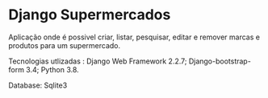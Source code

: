 # Django Supermercados

Aplicação onde é possivel criar, listar, pesquisar, editar e remover marcas e produtos para um supermercado. 

Tecnologias utlizadas : 
	Django Web Framework 2.2.7;
	Django-bootstrap-form 3.4;
	Python 3.8.
	
Database: Sqlite3


